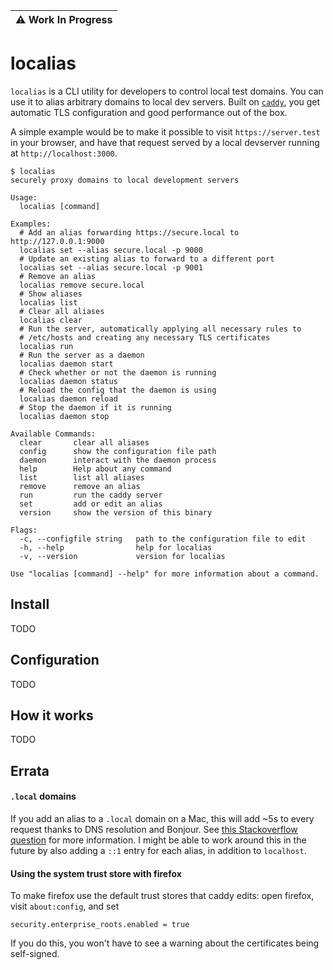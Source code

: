 | :warning: Work In Progress          |
|---------------------------|

# localias

`localias` is a CLI utility for developers to control local test domains. You can use it to alias arbitrary domains to local dev servers. Built on [`caddy`](https://caddyserver.com/), you get automatic TLS configuration and good performance out of the box.

A simple example would be to make it possible to visit `https://server.test` in your browser, and have that request served by a local devserver running at `http://localhost:3000`.

```shell
$ localias
securely proxy domains to local development servers

Usage:
  localias [command]

Examples:
  # Add an alias forwarding https://secure.local to http://127.0.0.1:9000
  localias set --alias secure.local -p 9000
  # Update an existing alias to forward to a different port
  localias set --alias secure.local -p 9001
  # Remove an alias
  localias remove secure.local
  # Show aliases
  localias list
  # Clear all aliases
  localias clear
  # Run the server, automatically applying all necessary rules to
  # /etc/hosts and creating any necessary TLS certificates
  localias run
  # Run the server as a daemon
  localias daemon start
  # Check whether or not the daemon is running
  localias daemon status
  # Reload the config that the daemon is using
  localias daemon reload
  # Stop the daemon if it is running
  localias daemon stop

Available Commands:
  clear       clear all aliases
  config      show the configuration file path
  daemon      interact with the daemon process
  help        Help about any command
  list        list all aliases
  remove      remove an alias
  run         run the caddy server
  set         add or edit an alias
  version     show the version of this binary

Flags:
  -c, --configfile string   path to the configuration file to edit
  -h, --help                help for localias
  -v, --version             version for localias

Use "localias [command] --help" for more information about a command.
```

## Install

TODO

## Configuration

TODO

## How it works

TODO


## Errata

#### `.local` domains
If you add an alias to a `.local` domain on a Mac, this will add ~5s to every
request thanks to DNS resolution and Bonjour. See [this Stackoverflow
question](https://superuser.com/questions/1596225/dns-resolution-delay-for-entries-in-etc-hosts)
for more information.  I might be able to work around this in the future by
also adding a `::1` entry for each alias, in addition to `localhost`.

#### Using the system trust store with firefox
To make firefox use the default trust stores that caddy edits: open firefox,
visit `about:config`, and set

```
security.enterprise_roots.enabled = true
```

If you do this, you won't have to see a warning about the certificates being self-signed.
